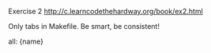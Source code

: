 Exercise 2
<http://c.learncodethehardway.org/book/ex2.html>


Only tabs in Makefile. Be smart, be consistent!

all: {name}


